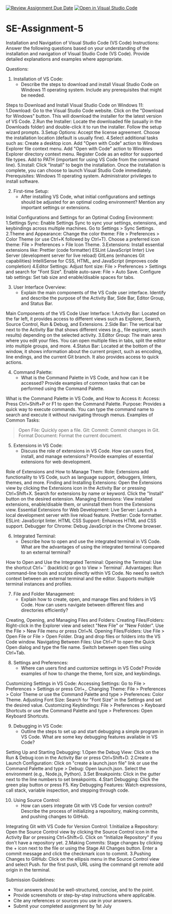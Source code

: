 [![Review Assignment Due Date](https://classroom.github.com/assets/deadline-readme-button-22041afd0340ce965d47ae6ef1cefeee28c7c493a6346c4f15d667ab976d596c.svg)](https://classroom.github.com/a/XoLGRbHq)
[![Open in Visual Studio Code](https://classroom.github.com/assets/open-in-vscode-2e0aaae1b6195c2367325f4f02e2d04e9abb55f0b24a779b69b11b9e10269abc.svg)](https://classroom.github.com/online_ide?assignment_repo_id=15350972&assignment_repo_type=AssignmentRepo)
# SE-Assignment-5
Installation and Navigation of Visual Studio Code (VS Code)
 Instructions:
Answer the following questions based on your understanding of the installation and navigation of Visual Studio Code (VS Code). Provide detailed explanations and examples where appropriate.

 Questions:

1. Installation of VS Code:
   - Describe the steps to download and install Visual Studio Code on Windows 11 operating system. Include any prerequisites that might be needed.

Steps to Download and Install Visual Studio Code on Windows 11:
1.Download:
Go to the Visual Studio Code website.
Click on the "Download for Windows" button. This will download the installer for the latest version of VS Code.
2.Run the Installer:
Locate the downloaded file (usually in the Downloads folder) and double-click it to run the installer.
Follow the setup wizard prompts.
3.Setup Options:
Accept the license agreement.
Choose the installation location (default is usually fine).
4.Select additional tasks such as:
Create a desktop icon.
Add "Open with Code" action to Windows Explorer file context menu.
Add "Open with Code" action to Windows Explorer directory context menu.
Register Code as an editor for supported file types.
Add to PATH (important for using VS Code from the command line).
5.Install:
Click "Install" to begin the installation.
Once the installation is complete, you can choose to launch Visual Studio Code immediately.
Prerequisites:
Windows 11 operating system.
Administrator privileges to install software.

2. First-time Setup:
   - After installing VS Code, what initial configurations and settings should be adjusted for an optimal coding environment? Mention any important settings or extensions.

Initial Configurations and Settings for an Optimal Coding Environment:
1.Settings Sync:
Enable Settings Sync to sync your settings, extensions, and keybindings across multiple machines. Go to Settings > Sync Settings.
2.Theme and Appearance:
Change the color theme: File > Preferences > Color Theme (or use Ctrl+K followed by Ctrl+T).
Choose a preferred icon theme: File > Preferences > File Icon Theme.
3.Extensions:
Install essential extensions like:
Prettier (code formatter)
ESLint (JavaScript linter)
Live Server (development server for live reload)
GitLens (enhances Git capabilities)
IntelliSense for CSS, HTML, and JavaScript (improves code completion)
4.Editor Settings:
Adjust font size: File > Preferences > Settings and search for "Font Size".
Enable auto-save: File > Auto Save.
Configure tab settings: Set tab size and enable/disable spaces for tabs.

3. User Interface Overview:
   - Explain the main components of the VS Code user interface. Identify and describe the purpose of the Activity Bar, Side Bar, Editor Group, and Status Bar.

Main Components of the VS Code User Interface:
1.Activity Bar:
Located on the far left, it provides access to different views such as Explorer, Search, Source Control, Run & Debug, and Extensions.
2.Side Bar:
The vertical bar next to the Activity Bar that shows different views (e.g., file explorer, search results) depending on the selected activity.
3.Editor Group:
The main area where you edit your files. You can open multiple files in tabs, split the editor into multiple groups, and more.
4.Status Bar:
Located at the bottom of the window, it shows information about the current project, such as encoding, line endings, and the current Git branch. It also provides access to quick actions.

4. Command Palette:
   - What is the Command Palette in VS Code, and how can it be accessed? Provide examples of common tasks that can be performed using the Command Palette.

What is the Command Palette in VS Code, and How to Access it:
Access: Press Ctrl+Shift+P or F1 to open the Command Palette.
Purpose: Provides a quick way to execute commands. You can type the command name to search and execute it without navigating through menus.
Examples of Common Tasks:
> Open File: Quickly open a file.
> Git: Commit: Commit changes in Git.
> Format Document: Format the current document.

5. Extensions in VS Code:
   - Discuss the role of extensions in VS Code. How can users find, install, and manage extensions? Provide examples of essential extensions for web development.

Role of Extensions and How to Manage Them:
Role: Extensions add functionality to VS Code, such as language support, debuggers, linters, themes, and more.
Finding and Installing Extensions:
Open the Extensions view by clicking the Extensions icon in the Activity Bar or pressing Ctrl+Shift+X.
Search for extensions by name or keyword.
Click the "Install" button on the desired extension.
Managing Extensions:
View installed extensions, enable/disable them, or uninstall them from the Extensions view.
Essential Extensions for Web Development:
Live Server: Launch a local development server with live reload feature.
Prettier: Code formatter.
ESLint: JavaScript linter.
HTML CSS Support: Enhances HTML and CSS support.
Debugger for Chrome: Debug JavaScript in the Chrome browser.

6. Integrated Terminal:
   - Describe how to open and use the integrated terminal in VS Code. What are the advantages of using the integrated terminal compared to an external terminal?

How to Open and Use the Integrated Terminal:
Opening the Terminal:
Use the shortcut Ctrl+`` (backtick) or go to View > Terminal`.
Advantages:
Run command-line tools and scripts directly within VS Code.
No need to switch context between an external terminal and the editor.
Supports multiple terminal instances and profiles.

7. File and Folder Management:
   - Explain how to create, open, and manage files and folders in VS Code. How can users navigate between different files and directories efficiently?

Creating, Opening, and Managing Files and Folders:
Creating Files/Folders:
Right-click in the Explorer view and select "New File" or "New Folder".
Use the File > New File menu or press Ctrl+N.
Opening Files/Folders:
Use File > Open File or File > Open Folder.
Drag and drop files or folders into the VS Code window.
Navigating Between Files:
Use Ctrl+P to open the Quick Open dialog and type the file name.
Switch between open files using Ctrl+Tab.

8. Settings and Preferences:
   - Where can users find and customize settings in VS Code? Provide examples of how to change the theme, font size, and keybindings.

Customizing Settings in VS Code:
Accessing Settings:
Go to File > Preferences > Settings or press Ctrl+,.
Changing Theme:
File > Preferences > Color Theme or use the Command Palette and type > Preferences: Color Theme.
Adjusting Font Size:
Search for "Font Size" in the Settings and set the desired value.
Customizing Keybindings:
File > Preferences > Keyboard Shortcuts or use the Command Palette and type > Preferences: Open Keyboard Shortcuts.

9. Debugging in VS Code:
   - Outline the steps to set up and start debugging a simple program in VS Code. What are some key debugging features available in VS Code?

Setting Up and Starting Debugging:
1.Open the Debug View:
Click on the Run & Debug icon in the Activity Bar or press Ctrl+Shift+D.
2.Create a Launch Configuration:
Click on "create a launch.json file" link or use the Command Palette and type > Debug: Open launch.json.
Select the environment (e.g., Node.js, Python).
3.Set Breakpoints:
Click in the gutter next to the line numbers to set breakpoints.
4.Start Debugging:
Click the green play button or press F5.
Key Debugging Features:
Watch expressions, call stack, variable inspection, and stepping through code.

10. Using Source Control:
    - How can users integrate Git with VS Code for version control? Describe the process of initializing a repository, making commits, and pushing changes to GitHub.

Integrating Git with VS Code for Version Control:
1.Initialize a Repository:
Open the Source Control view by clicking the Source Control icon in the Activity Bar or pressing Ctrl+Shift+G.
Click on "Initialize Repository" if you don't have a repository yet.
2.Making Commits:
Stage changes by clicking the + icon next to the file or using the Stage All Changes button.
Enter a commit message and click the checkmark icon to commit.
3.Pushing Changes to GitHub:
Click on the ellipsis menu in the Source Control view and select Push.
for the first push, URL using the command git remote add origin <repository URL> in the terminal.

 Submission Guidelines:
- Your answers should be well-structured, concise, and to the point.
- Provide screenshots or step-by-step instructions where applicable.
- Cite any references or sources you use in your answers.
- Submit your completed assignment by 1st July 


